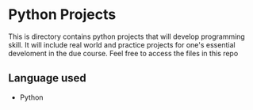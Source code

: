 # Python Projects
 This is directory contains python projects that will develop programming skill.
 It will include real world and practice projects for one's essential develoment in the due course.
 Feel free to access the files in this repo 
## Language used
* Python
